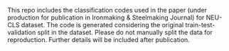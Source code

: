 This repo includes the classification codes used in the paper (under production for publication in Ironmaking & Steelmaking Journal) for NEU-CLS dataset.
The code is generated considering the original train-test-validation split in the dataset. Please do not manually split the data for reproduction.
Further details will be included after publication.
